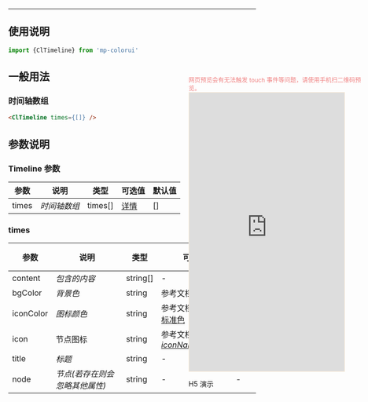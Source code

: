****

## 使用说明

```jsx
import {ClTimeline} from 'mp-colorui'
```



## 一般用法

###	 时间轴数组

```html
<ClTimeline times={[]} />
```



## 参数说明

### Timeline 参数

| 参数  | 说明         | 类型    | 可选值                          | 默认值 |
| ----- | ------------ | ------- | ------------------------------- | ------ |
| times | *时间轴数组* | times[] | [详情](/view/timeline?id=times) | []     |

### times

| 参数      | 说明                           | 类型     | 可选值                                             | 默认值 |
| --------- | ------------------------------ | -------- | -------------------------------------------------- | ------ |
| content   | *包含的内容*                   | string[] | -                                                  | -      |
| bgColor   | *背景色*                       | string   | 参考文档 [默认色](/home/color)                     | -      |
| iconColor | *图标颜色*                     | string   | 参考文档 [默认色-标准色](/home/color?id=标准色)    | -      |
| icon      | 节点图标                       | string   | 参考文档 [Icon-*iconName*](/base/icon?id=iconname) | -      |
| title     | *标题*                         | string   | -                                                  | -      |
| node      | *节点(若存在则会忽略其他属性)* | string   | -                                                  | -      |


<div style="position: fixed; right:10px; top: 5%">
<div style="width: 355px; display: flex; flex-wrap: wrap; justify-content: center; align-items: center; font-size: 12px; color: lightcoral">网页预览会有无法触发 touch 事件等问题，请使用手机扫二维码预览。</div>
<iframe style="border: 1px solid antiquewhite" src="https://yinliangdream.github.io/mp-colorui-h5-demo/#/pages/components/timeline/index" height="568" width="316"></iframe>
<div>
		<p>H5 演示</p>
		<div id='qrcode'></div>
	</div>
</div>

<script>
	new Vue({
		el: '#main',
		mounted() {
			setTimeout(() => {
				const id = document.getElementById("qrcode");
				new QRCode(id, {
					text: "https://yinliangdream.github.io/mp-colorui-h5-demo/#/pages/components/timeline/index",
					width: 128,
					height: 128,
					colorDark : "#000000",
					colorLight : "#ffffff",
					correctLevel : QRCode.CorrectLevel.H
				});
			});
		}
	})
</script>

